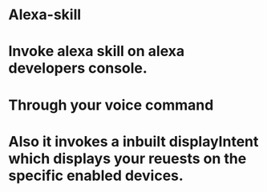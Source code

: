 # Alexa-skill
 # Invoke alexa skill on alexa developers console.
# Through your voice command 
# Also it invokes a inbuilt displayIntent which displays your reuests on the specific enabled devices.
